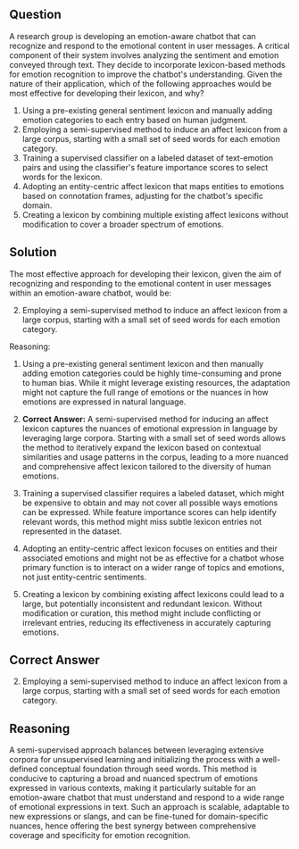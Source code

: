 ## Question
A research group is developing an emotion-aware chatbot that can recognize and respond to the emotional content in user messages. A critical component of their system involves analyzing the sentiment and emotion conveyed through text. They decide to incorporate lexicon-based methods for emotion recognition to improve the chatbot's understanding. Given the nature of their application, which of the following approaches would be most effective for developing their lexicon, and why?

1. Using a pre-existing general sentiment lexicon and manually adding emotion categories to each entry based on human judgment.
2. Employing a semi-supervised method to induce an affect lexicon from a large corpus, starting with a small set of seed words for each emotion category.
3. Training a supervised classifier on a labeled dataset of text-emotion pairs and using the classifier's feature importance scores to select words for the lexicon.
4. Adopting an entity-centric affect lexicon that maps entities to emotions based on connotation frames, adjusting for the chatbot's specific domain.
5. Creating a lexicon by combining multiple existing affect lexicons without modification to cover a broader spectrum of emotions.

## Solution
The most effective approach for developing their lexicon, given the aim of recognizing and responding to the emotional content in user messages within an emotion-aware chatbot, would be:

2. Employing a semi-supervised method to induce an affect lexicon from a large corpus, starting with a small set of seed words for each emotion category.

Reasoning: 
1. Using a pre-existing general sentiment lexicon and then manually adding emotion categories could be highly time-consuming and prone to human bias. While it might leverage existing resources, the adaptation might not capture the full range of emotions or the nuances in how emotions are expressed in natural language.
  
2. **Correct Answer:** A semi-supervised method for inducing an affect lexicon captures the nuances of emotional expression in language by leveraging large corpora. Starting with a small set of seed words allows the method to iteratively expand the lexicon based on contextual similarities and usage patterns in the corpus, leading to a more nuanced and comprehensive affect lexicon tailored to the diversity of human emotions.

3. Training a supervised classifier requires a labeled dataset, which might be expensive to obtain and may not cover all possible ways emotions can be expressed. While feature importance scores can help identify relevant words, this method might miss subtle lexicon entries not represented in the dataset.

4. Adopting an entity-centric affect lexicon focuses on entities and their associated emotions and might not be as effective for a chatbot whose primary function is to interact on a wider range of topics and emotions, not just entity-centric sentiments.

5. Creating a lexicon by combining existing affect lexicons could lead to a large, but potentially inconsistent and redundant lexicon. Without modification or curation, this method might include conflicting or irrelevant entries, reducing its effectiveness in accurately capturing emotions.

## Correct Answer
2. Employing a semi-supervised method to induce an affect lexicon from a large corpus, starting with a small set of seed words for each emotion category.

## Reasoning
A semi-supervised approach balances between leveraging extensive corpora for unsupervised learning and initializing the process with a well-defined conceptual foundation through seed words. This method is conducive to capturing a broad and nuanced spectrum of emotions expressed in various contexts, making it particularly suitable for an emotion-aware chatbot that must understand and respond to a wide range of emotional expressions in text. Such an approach is scalable, adaptable to new expressions or slangs, and can be fine-tuned for domain-specific nuances, hence offering the best synergy between comprehensive coverage and specificity for emotion recognition.